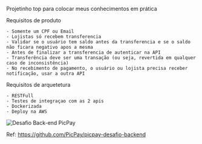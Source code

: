 Projetinho top para colocar meus conhecimentos em prática

Requisitos de produto

	- Somente um CPF ou Email
	- Lojistas só recebem transferencia
	- Validar se o usuário tem saldo antes da transferencia e se o saldo não ficara negativo apos a mesma
	- Antes de finalizar a transferencia de autenticar na API
	- Transferência deve ser uma transação (ou seja, revertida em qualquer caso de inconsistência)
	- No recebimento de pagamento, o usuário ou lojista precisa receber notificação, usar a outra API


Requisitos de arquetetura

	- RESTFull
	- Testes de integraçao com as 2 apis
	- Dockerizada
	- Deploy na AWS

![Desafio Back-end PicPay](https://github.com/pedrobarauna8/simplified-picpay/assets/81633121/72e47fde-86d5-4c63-912c-161b227c3124)

Ref: https://github.com/PicPay/picpay-desafio-backend
